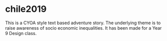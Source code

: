 # chile2019
This is a CYOA style text based adventure story. The underlying theme is to raise awareness of socio economic inequalities. It has been made for a Year 9 Design class.
